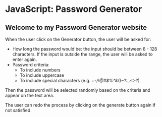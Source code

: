 # JavaScript: Password Generator
## Welcome to my Password Generator website

When the user click on the Generator button, the user will be asked for:
- How long the password would be: the input should be between 8 - 128 characters. If the input is outside the range, the user will be asked to enter again.
- Password criteria:
  - To include numbers
  - To include uppercase
  - To include special characters (e.g. +-*/!@#$%^&*()~?:,.<>?)

Then the password will be selected randomly based on the criteria and appear on the text area.

The user can redo the process by clicking on the generate button again if not satisfied.
